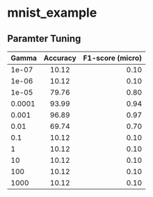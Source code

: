 # mnist_example

## Paramter Tuning

| Gamma | Accuracy | F1-score (micro)
| ----- | :------: | ---------------: |
1e-07 | 10.12 | 0.10
1e-06 | 10.12 | 0.10
1e-05 | 79.76 | 0.80
0.0001 | 93.99 | 0.94
0.001 | 96.89 | 0.97
0.01 |  69.74 | 0.70
0.1 |   10.12 | 0.10
1 |     10.12 | 0.10
10 |    10.12 | 0.10
100 |   10.12 | 0.10
1000 |  10.12 | 0.10